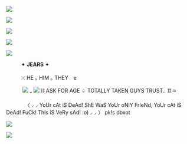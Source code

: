 ![](https://64.media.tumblr.com/936dd149eeb3215701d5f983bd956d6c/dc246dace3197a4a-f5/s1280x1920/93ce545221f1cffc48ae8ee37f31f964866f9f4a.pnj)

![](https://64.media.tumblr.com/33500e9b0269dc461e50f3ecaca05821/8bf27f56b1547584-84/s2048x3072/b2997314fbbde333aef07cc68b075a1876d3e459.pnj)

![](https://i.pinimg.com/736x/75/1e/a2/751ea29057d7e336cda7c6a7d0bb2cba.jpg)

![](https://komarev.com/ghpvc/?username=elcafeina&amp;color=green)

![](https://64.media.tumblr.com/002a6a2b790290e11bd45c82c25e2454/8bf27f56b1547584-fd/s2048x3072/4b4e67c62609d3d77e1296cdeb4888b927668645.pnj)

⠀⠀                                      ͏͏͏ ͏͏͏ ͏͏͏ ͏͏͏ ͏͏͏✦ __**JEARS**__ ✦ 

⠀                                     ⠀ ͏͏͏ ͏͏͏ ͏͏͏ ͏͏͏𓏴 HE  ｡  HIM  ｡  THEY ⠀e

⠀⠀ ͏͏͏                               ͏͏͏ ͏͏͏ ͏͏͏ ͏͏͏   ![](https://64.media.tumblr.com/5b0cf436997c54b0eae472e99a88f17a/f8fe48411339d1b7-91/s75x75_c1/e10f386653c732a908a08ed60bb8730204987641.pnj) ₊ ![](https://64.media.tumblr.com/ea16ce641afebf6712bdb02d8b13005e/f8fe48411339d1b7-e0/s75x75_c1/be700a2a6875970dcc36ebc67860499929dbf482.pnj)  ⛓  ASK FOR AGE  ♤ TOTALLY TAKEN GUYS TRUST.. ♊♒ 

⠀⠀                                      ͏͏͏ ͏͏͏ ͏͏͏ ͏͏͏ ͏͏͏⠀〈 ⸝ ⸝ YoUr cAt iS DeAd! ShE WaS YoUr oNlY FrIeNd, YoUr cAt iS DeAd! FuCk! ThIs iS VeRy sAd! :o) ⸝ ⸝  〉
                                                         pk!s dbxot

![](https://64.media.tumblr.com/2b63555209e36030d40a2fd915dec84c/8bf27f56b1547584-0a/s2048x3072/8f43027e9cd4be4a50c3f81aa9de6965d18d5e83.pnj)

![](https://64.media.tumblr.com/91459694cbefb787adde539cc90305b8/dc246dace3197a4a-1a/s1280x1920/69ccf34306cc762e92c6871cbca6fc253b2b50be.pnj)
